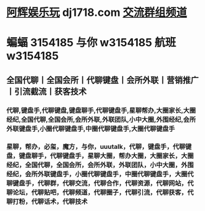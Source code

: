 # [阿辉娱乐玩](https://dj1718.com) dj1718.com [交流群组频道](https://docs.qq.com/doc/DUlZjaXpTcFFGdUJt?is_no_hook_redirect=1)

# 蝙蝠 3154185 与你 w3154185  航班 w3154185

## 全国代聊丨全国会所丨代聊键盘丨会所外联丨营销推广丨引流截流丨获客技术

### 代聊,键盘手,代聊键盘,键盘聊手,代聊键盘手,星聊帮办,大圈家长,大圈经纪,全国代聊,全国会所,会所外联,外联团队,小中大圈,外围经纪,会所外联键盘手,小圈代聊键盘手,中圈代聊键盘手,大圈代聊键盘手

### 星聊，帮办，必玺，魔方，与你，uuutalk，代聊，键盘手，代聊键盘，键盘聊手，代聊键盘手，星聊大圈，帮办大圈，大圈家长，大圈经纪，全国代聊，全国会所，会所外联，外联团队，小中大圈，外围经纪，会所外联键盘手，小圈代聊键盘手，中圈代聊键盘手，大圈代聊键盘手，代聊群，代聊交流，代聊合作，代聊资源，代聊网站，代聊论坛，代聊贴吧，代聊频道，代聊圈子，代聊引流，代聊获客，代聊打粉，代聊话术，代聊技术
